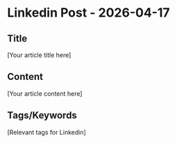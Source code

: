 # Linkedin Post - 2026-04-17

## Title
[Your article title here]

## Content
[Your article content here]

## Tags/Keywords
[Relevant tags for Linkedin]
